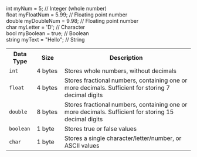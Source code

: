 int myNum = 5;               // Integer (whole number)<br>
float myFloatNum = 5.99;     // Floating point number<br>
double myDoubleNum = 9.98;   // Floating point number<br>
char myLetter = 'D';         // Character<br>
bool myBoolean = true;       // Boolean<br>
string myText = "Hello";     // String <br>

<table class="ws-table-all notranslate">
<tbody><tr>
<th style="width:15%">Data Type</th>
<th style="width:15%">Size</th>
<th style="width:70%">Description</th>
</tr>
<tr>
<td><code class="w3-codespan" style="padding-left:0">int</code></td>
<td>4 bytes</td>
<td>Stores whole numbers, without decimals</td>
</tr>
<tr>
<td><code class="w3-codespan" style="padding-left:0;background-color:white">float</code></td>
<td>4 bytes</td>
<td>Stores fractional numbers, containing one or more decimals. Sufficient for 
storing 7 decimal digits</td>
</tr>
<tr>
<td><code class="w3-codespan" style="padding-left:0">double</code></td>
<td>8 bytes</td>
<td>Stores fractional numbers, containing one or more decimals. Sufficient for 
storing 15 decimal digits</td>
</tr>
<tr>
<td><code class="w3-codespan" style="padding-left:0;background-color:white">boolean</code></td>
<td>1 byte</td>
<td>Stores true or false values</td>
</tr>
<tr>
<td><code class="w3-codespan" style="padding-left:0">char</code></td>
<td>1 byte</td>
<td>Stores a single character/letter/number, or ASCII values</td>
</tr>

</tbody>
</table>
